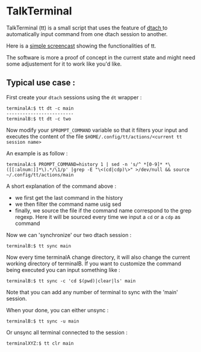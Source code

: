 # TalkTerminal

TalkTerminal (tt) is a small script that uses the feature of [ dtach ]( https://github.com/crigler/dtach ) to automatically input command from one dtach session to another.

Here is a [simple screencast](./talkTerminal.gif) showing the functionalities of tt.

The software is more a proof of concept in the current state and might need some adjustement for it to work like you'd like.

## Typical use case :

First create your `dtach` sessions using the `dt` wrapper :

```
terminalA:$ tt dt -c main
-------------------------
terminalB:$ tt dt -c two
```

Now modify your `$PROMPT_COMMAND` variable so that it filters your input and executes the content of the file `$HOME/.config/tt/actions/<current tt session name>`

An example is as follow :

```
terminalA:$ PROMPT_COMMAND=history 1 | sed -n 's/^ *[0-9]* *\([[:alnum:]]*\).*/\1/p' |grep -E "\<(cd|cdp)\>" >/dev/null && source ~/.config/tt/actions/main
```

A short explanation of the command above :
* we first get the last command in the history
* we then filter the command name usig sed
* finally, we source the file if the command name correspond to the grep regexp. Here it will be sourced every time we input a `cd` or a `cdp` as command

Now we can 'synchronize' our two dtach session :

```
terminalB:$ tt sync main
```

Now every time terminalA change directory, it will also change the current working directory of terminalB.
If you want to customize the command being executed you can input something like :

```
terminalB:$ tt sync -c 'cd $(pwd)|clear|ls' main
```
Note that you can add any number of terminal to sync with the 'main' session.

When your done, you can either unsync :

```
terminalB:$ tt sync -u main
```

Or unsync all terminal connected to the session :

```
terminalXYZ:$ tt clr main
```
